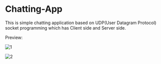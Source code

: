 # Chatting-App

This is simple chatting application based on UDP(User Datagram Protocol) socket programming which has Client side and Server side.

Preview:

![1](https://user-images.githubusercontent.com/48128569/137287699-4605f147-2a57-4338-b465-7873d67de9d3.PNG)


![2](https://user-images.githubusercontent.com/48128569/137287706-eaf36c43-0eea-4eb7-8885-ca29a625d7de.PNG)

